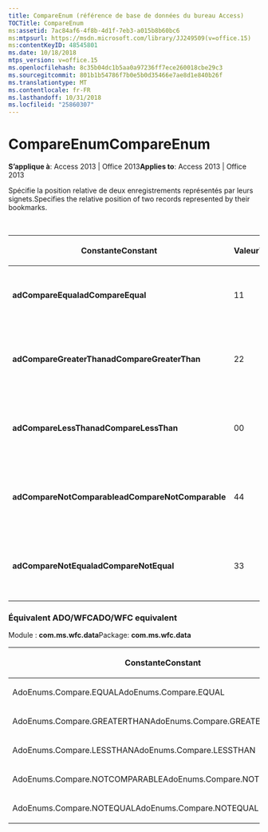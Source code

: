 ```yaml
---
title: CompareEnum (référence de base de données du bureau Access)
TOCTitle: CompareEnum
ms:assetid: 7ac84af6-4f8b-4d1f-7eb3-a015b8b60bc6
ms:mtpsurl: https://msdn.microsoft.com/library/JJ249509(v=office.15)
ms:contentKeyID: 48545801
ms.date: 10/18/2018
mtps_version: v=office.15
ms.openlocfilehash: 8c35b04dc1b5aa0a97236ff7ece260018cbe29c3
ms.sourcegitcommit: 801b1b54786f7b0e5b0d35466e7ae8d1e840b26f
ms.translationtype: MT
ms.contentlocale: fr-FR
ms.lasthandoff: 10/31/2018
ms.locfileid: "25860307"
---
```

# <a name="compareenum"></a><span data-ttu-id="3c78d-102">CompareEnum</span><span class="sxs-lookup"><span data-stu-id="3c78d-102">CompareEnum</span></span>

<span data-ttu-id="3c78d-103">**S’applique à**: Access 2013 | Office 2013</span><span class="sxs-lookup"><span data-stu-id="3c78d-103">**Applies to**: Access 2013 | Office 2013</span></span>

<span data-ttu-id="3c78d-104">Spécifie la position relative de deux enregistrements représentés par leurs signets.</span><span class="sxs-lookup"><span data-stu-id="3c78d-104">Specifies the relative position of two records represented by their bookmarks.</span></span>

<br/>

<table>
<colgroup>
<col style="width: 33%" />
<col style="width: 33%" />
<col style="width: 33%" />
</colgroup>
<thead>
<tr class="header">
<th><p><span data-ttu-id="3c78d-105">Constante</span><span class="sxs-lookup"><span data-stu-id="3c78d-105">Constant</span></span></p></th>
<th><p><span data-ttu-id="3c78d-106">Valeur</span><span class="sxs-lookup"><span data-stu-id="3c78d-106">Value</span></span></p></th>
<th><p><span data-ttu-id="3c78d-107">Description</span><span class="sxs-lookup"><span data-stu-id="3c78d-107">Description</span></span></p></th>
</tr>
</thead>
<tbody>
<tr class="odd">
<td><p><span data-ttu-id="3c78d-108"><strong>adCompareEqual</strong></span><span class="sxs-lookup"><span data-stu-id="3c78d-108"><strong>adCompareEqual</strong></span></span></p></td>
<td><p><span data-ttu-id="3c78d-109">1</span><span class="sxs-lookup"><span data-stu-id="3c78d-109">1</span></span></p></td>
<td><p><span data-ttu-id="3c78d-110">Indique que les signets sont égaux.</span><span class="sxs-lookup"><span data-stu-id="3c78d-110">Indicates that the bookmarks are equal.</span></span></p></td>
</tr>
<tr class="even">
<td><p><span data-ttu-id="3c78d-111"><strong>adCompareGreaterThan</strong></span><span class="sxs-lookup"><span data-stu-id="3c78d-111"><strong>adCompareGreaterThan</strong></span></span></p></td>
<td><p><span data-ttu-id="3c78d-112">2</span><span class="sxs-lookup"><span data-stu-id="3c78d-112">2</span></span></p></td>
<td><p><span data-ttu-id="3c78d-113">Indique que le premier signet est situé après le second.</span><span class="sxs-lookup"><span data-stu-id="3c78d-113">Indicates that the first bookmark is after the second.</span></span></p></td>
</tr>
<tr class="odd">
<td><p><span data-ttu-id="3c78d-114"><strong>adCompareLessThan</strong></span><span class="sxs-lookup"><span data-stu-id="3c78d-114"><strong>adCompareLessThan</strong></span></span></p></td>
<td><p><span data-ttu-id="3c78d-115">0</span><span class="sxs-lookup"><span data-stu-id="3c78d-115">0</span></span></p></td>
<td><p><span data-ttu-id="3c78d-116">Indique que le premier signet est situé avant le second.</span><span class="sxs-lookup"><span data-stu-id="3c78d-116">Indicates that the first bookmark is before the second.</span></span></p></td>
</tr>
<tr class="even">
<td><p><span data-ttu-id="3c78d-117"><strong>adCompareNotComparable</strong></span><span class="sxs-lookup"><span data-stu-id="3c78d-117"><strong>adCompareNotComparable</strong></span></span></p></td>
<td><p><span data-ttu-id="3c78d-118">4</span><span class="sxs-lookup"><span data-stu-id="3c78d-118">4</span></span></p></td>
<td><p><span data-ttu-id="3c78d-119">Indique que les signets ne peuvent être ouverts.</span><span class="sxs-lookup"><span data-stu-id="3c78d-119">Indicates that the bookmarks cannot be compared.</span></span></p></td>
</tr>
<tr class="odd">
<td><p><span data-ttu-id="3c78d-120"><strong>adCompareNotEqual</strong></span><span class="sxs-lookup"><span data-stu-id="3c78d-120"><strong>adCompareNotEqual</strong></span></span></p></td>
<td><p><span data-ttu-id="3c78d-121">3</span><span class="sxs-lookup"><span data-stu-id="3c78d-121">3</span></span></p></td>
<td><p><span data-ttu-id="3c78d-122">Indique que les signets ne sont ni égaux, ni classés.</span><span class="sxs-lookup"><span data-stu-id="3c78d-122">Indicates that the bookmarks are not equal and not ordered.</span></span></p></td>
</tr>
</tbody>
</table>


### <a name="adowfc-equivalent"></a><span data-ttu-id="3c78d-123">Équivalent ADO/WFC</span><span class="sxs-lookup"><span data-stu-id="3c78d-123">ADO/WFC equivalent</span></span>

<span data-ttu-id="3c78d-124">Module : **com.ms.wfc.data**</span><span class="sxs-lookup"><span data-stu-id="3c78d-124">Package: **com.ms.wfc.data**</span></span>

<table>
<colgroup>
<col style="width: 100%" />
</colgroup>
<thead>
<tr class="header">
<th><p><span data-ttu-id="3c78d-125">Constante</span><span class="sxs-lookup"><span data-stu-id="3c78d-125">Constant</span></span></p></th>
</tr>
</thead>
<tbody>
<tr class="odd">
<td><p><span data-ttu-id="3c78d-126">AdoEnums.Compare.EQUAL</span><span class="sxs-lookup"><span data-stu-id="3c78d-126">AdoEnums.Compare.EQUAL</span></span></p></td>
</tr>
<tr class="even">
<td><p><span data-ttu-id="3c78d-127">AdoEnums.Compare.GREATERTHAN</span><span class="sxs-lookup"><span data-stu-id="3c78d-127">AdoEnums.Compare.GREATERTHAN</span></span></p></td>
</tr>
<tr class="odd">
<td><p><span data-ttu-id="3c78d-128">AdoEnums.Compare.LESSTHAN</span><span class="sxs-lookup"><span data-stu-id="3c78d-128">AdoEnums.Compare.LESSTHAN</span></span></p></td>
</tr>
<tr class="even">
<td><p><span data-ttu-id="3c78d-129">AdoEnums.Compare.NOTCOMPARABLE</span><span class="sxs-lookup"><span data-stu-id="3c78d-129">AdoEnums.Compare.NOTCOMPARABLE</span></span></p></td>
</tr>
<tr class="odd">
<td><p><span data-ttu-id="3c78d-130">AdoEnums.Compare.NOTEQUAL</span><span class="sxs-lookup"><span data-stu-id="3c78d-130">AdoEnums.Compare.NOTEQUAL</span></span></p></td>
</tr>
</tbody>
</table>


